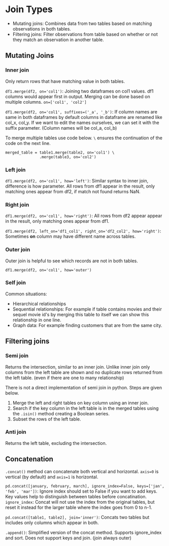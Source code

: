 # Join Types

- Mutating joins: Combines data from two tables based on matching observations in both tables.
- Filtering joins: Filter observations from table based on whether or not they match an observation in another table.

## Mutating Joins
### Inner join

Only return rows that have matching value in both tables. 

`df1.merge(df2, on='col1')`: Joining two dataframes on col1 values. df1 columns would appear first in output. Merging can be done based on multiple columns. `on=['col1', 'col2']`

`df1.merge(df2, on='col1', suffixes=('_a', '_b')`: If column names are same in both dataframes by default columns in
dataframe are renamed like col_x, col_y. If we want to edit the names ourselves, we can set it with the suffix parameter. 
(Column names will be col_a, col_b) 

To merge multiple tables use code below. `\` ensures the continuation of the code on the next line.

```
merged_table = table1.merge(table2, on='col1') \
               .merge(table3, on='col2')
```

### Left join

`df1.merge(df2, on='col1', how='left')`: Similar syntax to inner join, difference is how parameter. All rows from df1 appear in the result, only matching ones appear from df2, if match not found returns NaN. 

### Right join

`df1.merge(df2, on='col1', how='right')`: All rows from df2 appear appear in the result, only matching ones appear from df1.

`df1.merge(df2, left_on='df1_col1', right_on='df2_col2', how='right')`: Sometimes **on** column may have different name across tables. 

### Outer join

Outer join is helpful to see which records are not in both tables. 

`df1.merge(df2, on='col1', how='outer')`

### Self join

Common situations:

- Hierarchical relationships
- Sequential relationships: For example if table contains movies and their sequel movie id's by merging this table to itself we can show this relationship in one line.
- Graph data: For example finding customers that are from the same city. 

## Filtering joins
### Semi join

Returns the intersection, similar to an inner join. Unlike inner join only columns from the left table are shown and no duplicate rows returned from the left table. (even if there are one to many relationship)

There is not a direct implementation of semi join in python. Steps are given below.

1. Merge the left and right tables on key column using an inner join.
2. Search if the key column in the left table is in the merged tables using the `.isin()` method creating a Boolean series.
3. Subset the rows of the left table.

### Anti join

Returns the left table, excluding the intersection.

## Concatenation

`.concat()` method can concatenate both vertical and horizontal. `axis=0` is vertical (by default) and `axis=1` is horizontal. 

`pd.concat([january, february, march], ignore_index=False, keys=['jan', 'feb', 'mar'])`: Ignore index should set to False if you want to add keys. Key values help to distinguish between tables before concatination. `ignore_index`: Concat will not use the index from the original tables, but reset it instead for the larger table where the index goes from 0 to n-1.

`pd.concat([table1, table2], join='inner')`: Concats two tables but includes only columns which appear in both. 

`.append()`: Simplified version of the concat method. Supports ignore_index and sort. Does not support keys and join. (join always outer)





